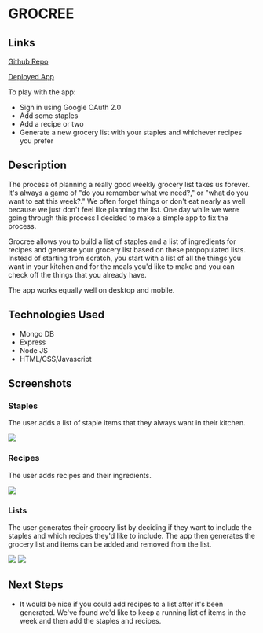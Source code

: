 # GROCREE

## Links

[Github Repo](https://github.com/conspop/grocree)

[Deployed App](https://grocree.herokuapp.com)

To play with the app:
- Sign in using Google OAuth 2.0
- Add some staples
- Add a recipe or two
- Generate a new grocery list with your staples and whichever recipes you prefer

## Description

The process of planning a really good weekly grocery list takes us forever. It's always a game of "do you remember what we need?," or "what do you want to eat this week?." We often forget things or don't eat nearly as well because we just don't feel like planning the list. One day while we were going through this process I decided to make a simple app to fix the process.

Grocree allows you to build a list of staples and a list of ingredients for recipes and generate your grocery list based on these propopulated lists. Instead of starting from scratch, you start with a list of all the things you want in your kitchen and for the meals you'd like to make and you can check off the things that you already have.

The app works equally well on desktop and mobile.

## Technologies Used

- Mongo DB
- Express
- Node JS
- HTML/CSS/Javascript

## Screenshots

### Staples

The user adds a list of staple items that they always want in their kitchen.

<img src='https://github.com/conspop/meal-prep/blob/main/screenshots/staples.png'>

### Recipes

The user adds recipes and their ingredients.

<img src='https://github.com/conspop/meal-prep/blob/main/screenshots/recipes.png'>

### Lists

The user generates their grocery list by deciding if they want to include the staples and which recipes they'd like to include. The app then generates the grocery list and items can be added and removed from the list.

<img src='https://github.com/conspop/meal-prep/blob/main/screenshots/list-generator.png'>
<img src='https://github.com/conspop/meal-prep/blob/main/screenshots/list.png'>

## Next Steps

- It would be nice if you could add recipes to a list after it's been generated. We've found we'd like to keep a running list of items in the week and then add the staples and recipes.

